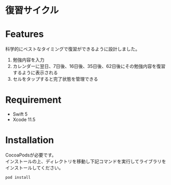 # 復習サイクル
 

 
# Features
 
科学的にベストなタイミングで復習ができるように設計しました。  
1. 勉強内容を入力  
2. カレンダーに翌日、7日後、16日後、35日後、62日後にその勉強内容を復習するように表示される
3. セルをタップすると完了状態を管理できる
 
# Requirement
 
* Swift 5
* Xcode 11.5
 
# Installation
 
CocoaPodsが必要です。  
インストールの上、ディレクトリを移動し下記コマンドを実行してライブラリをインストールしてください。
 
```bash
pod install
```
